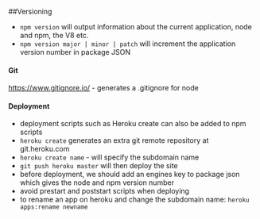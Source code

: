 ##Versioning 

- `npm version` will output information about the current application, node and npm, the V8 etc. 
- `npm version major | minor | patch` will increment the application version number in package JSON 

#### Git 
https://www.gitignore.io/ - generates a .gitignore for node 

#### Deployment 
- deployment scripts such as Heroku create can also be added to npm scripts  
- `heroku create` generates an extra git remote repository at git.heroku.com
- `heroku create name` - will specify the subdomain name
- `git push heroku master` will then deploy the site 
- before deployment, we should add an engines key to package json which gives the node and npm version number
- avoid prestart and poststart scripts when deploying
- to rename an app on heroku and change the subdomain name: `heroku apps:rename newname`